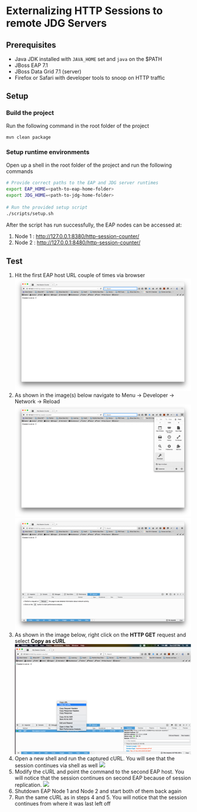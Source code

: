 # Externalizing HTTP Sessions to remote JDG Servers

## Prerequisites

* Java JDK installed with `JAVA_HOME` set and `java` on the $PATH
* JBoss EAP 7.1 
* JBoss Data Grid 7.1 (server)
* Firefox or Safari with developer tools to snoop on HTTP traffic

## Setup 

### Build the project 

Run the following command in the root folder of the project 

```sh 
mvn clean package
```

### Setup runtime environments

Open up a shell in the root folder of the project and run the following commands

```sh 
# Provide correct paths to the EAP and JDG server runtimes
export EAP_HOME=<path-to-eap-home-folder>
export JDG_HOME=<path-to-jdg-home-folder>

# Run the provided setup script
./scripts/setup.sh
```
After the script has run successfully, the EAP nodes can be accessed at:

1. Node 1 : http://127.0.0.1:8380/http-session-counter/
2. Node 2 : http://127.0.0.1:8480/http-session-counter/ 

## Test

1. Hit the first EAP host URL couple of times via browser [![](.images/http-request-node1.png)](.images/http-request-node1.png)
2. As shown in the image(s) below navigate to Menu -> Developer -> Network -> Reload [![](.images/developer-tools.png)](.images/developer-tools.png) [![](.images/network.png)](.images/network.png)
3. As shown in the image below, right click on the **HTTP GET** request and select **Copy as cURL** [![](.images/cURL.png)](.images/cURL.png) 
4. Open a new shell and run the captured cURL. You will see that the session continues via shell as well [![](.images/cURL-node1.png)](.images/cURL-node1.png)
5. Modify the cURL and point the command to the second EAP host. You will notice that the session continues on second EAP because of session replication. [![](.images/cURL-node2.png)](.images/cURL-node2.png)
6. Shutdown EAP Node 1 and Node 2 and start both of them back again 
7. Run the same cURL as in steps 4 and 5. You will notice that the session continues from where it was last left off 
